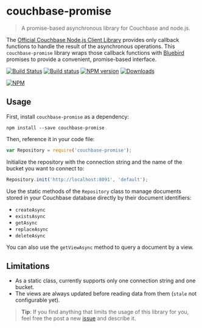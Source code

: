 # couchbase-promise

> A promise-based asynchronous library for Couchbase and node.js.

The [Official Couchbase Node.js Client Library](https://www.npmjs.com/package/couchbase) provides only callback functions to handle the result of the asynchronous operations. This `couchbase-promise` library wraps those callback functions with [Bluebird](https://www.npmjs.com/package/bluebird) promises to provide a convenient, promise-based interface.

[![Build Status](https://travis-ci.org/balassy/couchbase-promise.svg?branch=master)](https://travis-ci.org/balassy/couchbase-promise) [![Build status](https://ci.appveyor.com/api/projects/status/fmu0995508qv0q3b?svg=true)](https://ci.appveyor.com/project/balassy/couchbase-promise) [![NPM version](http://img.shields.io/npm/v/couchbase-promise.svg)](https://www.npmjs.com/package/couchbase-promise) [![Downloads](http://img.shields.io/npm/dm/couchbase-promise.svg)](https://www.npmjs.com/package/couchbase-promise)

[![NPM](https://nodei.co/npm/couchbase-promise.png?downloads=true)](https://nodei.co/npm/couchbase-promise/)

## Usage

First, install `couchbase-promise` as a dependency:

```shell
npm install --save couchbase-promise
```

Then, reference it in your code file:

```javascript
var Repository = require('couchbase-promise');
```

Initialize the repository with the connection string and the name of the bucket you want to connect to:

```javascript
Repository.init('http://localhost:8091', 'default');
```

Use the static methods of the `Repository` class to manage documents stored in your Couchbase database directly by their document identifiers:

- `createAsync`
- `existsAsync`
- `getAsync`
- `replaceAsync`
- `deleteAsync`

You can also use the `getViewAsync` method to query a document by a view.


## Limitations

 - As a static class, currently supports only one connection string and one bucket.
 - The views are always updated before reading data from them (`stale` not configurable yet).

> **Tip**: If you find anything that limits the usage of this library for you, feel free the post a new [issue](https://github.com/balassy/couchbase-promise/issues) and describe it.